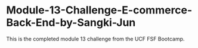 # Module-13-Challenge-E-commerce-Back-End-by-Sangki-Jun
This is the completed module 13 challenge from the UCF FSF Bootcamp. 
